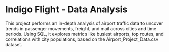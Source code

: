 # Indigo Flight - Data Analysis
This project performs an in-depth analysis of airport traffic data to uncover trends in passenger movements, freight, and mail across cities and time periods. Using SQL, it explores metrics like busiest airports, top routes, and correlations with city populations, based on the Airport_Project_Data.csv dataset.

